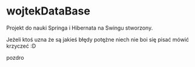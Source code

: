 wojtekDataBase
==============
Projekt do nauki Springa i Hibernata na Swingu stworzony.

Jeżeli ktoś uzna że są jakieś błędy potężne niech nie boi się pisać mówić krzyczeć :D

pozdro
